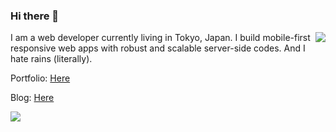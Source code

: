 ### Hi there 👋
<img align="right" src="https://github-readme-stats.vercel.app/api?username=yagigo&count_private=true&show_icons=true&theme=dracula&hide_title=true" />

I am a web developer currently living in Tokyo, Japan. I build mobile-first responsive web apps with robust and scalable server-side codes. And I hate rains (literally).

Portfolio: [Here](https://yagigo.github.io/)

Blog: [Here](https://yagilocker.hashnode.dev/)


<img align="center" src="https://github-readme-stats.vercel.app/api/top-langs/?username=yagigo&hide=html&layout=compact&theme=dracula" />
